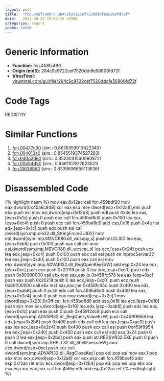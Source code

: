 ```yaml
---
layout: post
title:  "fcn.458fc490 @ 284c9c9722cef7520dddfe58806fd72f"
date:   2021-08-30 15:52:19 +0300
categories: report
index: false
---
```


# Generic Information
- **Function:** fcn.458fc490
- **Origin (md5):** 284c9c9722cef7520dddfe58806fd72f
- **VirusTotal:** [virustotal.com/gui/file/284c9c9722cef7520dddfe58806fd72f][virustotal_ref]

# Code Tags
<span class="tag" id="REGISTRY">REGISTRY</span>


# Similar Functions

1. [fcn.00477d90][similar_1_ref] (sim.: 0.8678359913422349)
2. [fcn.004013a0][similar_2_ref] (sim.: 0.8545519374527293)
3. [fcn.640d2de0][similar_3_ref] (sim.: 0.8524041560090972)
4. [fcn.00454d50][similar_4_ref] (sim.: 0.8461107817623521)
5. [fcn.10638860][similar_5_ref] (sim.: 0.8336606655113836)


# Disassembled Code

{% highlight nasm %}
mov eax,0x12ac
call fcn.459bdf20
mov eax,dword[0x45a6c848]
xor eax,esp
mov dword[esp+0x12a8],eax
push ebx
push esi
mov esi,dword[esp+0x12b8]
push edi
push 0x4e
lea eax,[esp+0x1c]
push 0
push eax
call fcn.459bd8d0
push 0x100
lea ecx,[esp+0xc4]
push 0
push ecx
call fcn.459bd8d0
add esp,0x18
push 0x4e
lea edx,[esp+0x1c]
push edx
push esi
call dword[sym.imp.ole32.dll_StringFromGUID2]
mov edi,dword[sym.imp.MSVCR80.dll_wcscpy_s]
push str.CLSID
lea eax,[esp+0xb8]
push 0x100
push eax
call edi
mov esi,dword[sym.imp.MSVCR80.dll_wcscat_s]
lea ecx,[esp+0x24]
push ecx
lea edx,[esp+0xc4]
push 0x100
push edx
call esi
push str.InprocServer32
lea eax,[esp+0xd0]
push 0x100
push eax
call esi
mov ebx,dword[sym.imp.ADVAPI32.dll_RegOpenKeyExW]
add esp,0x24
lea ecx,[esp+0xc]
push ecx
push 0x20119
push 0
lea edx,[esp+0xc0]
push edx
push 0x80000000
call ebx
test eax,eax
je 0x458fc578
lea eax,[esp+0xc]
push eax
push 0x20219
push 0
lea ecx,[esp+0xc0]
push ecx
push 0x80000000
call ebx
test eax,eax
jne 0x458fc65c
push 0x400
lea edx,[esp+0xab8]
push 0
push edx
call fcn.459bd8d0
push 0x400
lea eax,[esp+0x2c4]
push 0
push eax
mov dword[esp+0x2c],1
mov dword[esp+0x28],0x3ff
call fcn.459bd8d0
add esp,0x18
lea ecx,[esp+0x10]
push ecx
mov ecx,dword[esp+0x10]
lea edx,[esp+0xab8]
push edx
lea eax,[esp+0x1c]
push eax
push 0
push 0x459f2dc8
push ecx
call dword[sym.imp.ADVAPI32.dll_RegQueryValueExW]
push 0x459f9958
lea edx,[esp+0x2b8]
push 0x400
push edx
call edi
lea eax,[esp+0xac0]
push eax
lea ecx,[esp+0x2c4]
push 0x400
push ecx
call esi
push 0x459f9954
lea edx,[esp+0x2d0]
push 0x400
push edx
call esi
add esp,0x24
push 0
push 0
lea eax,[esp+0x2bc]
push eax
push str.REGSVR32.EXE
push 0
push 0
call dword[sym.imp.SHELL32.dll_ShellExecuteW]
mov ecx,dword[esp+0xc]
push ecx
call dword[sym.imp.ADVAPI32.dll_RegCloseKey]
pop edi
pop esi
mov eax,1
pop ebx
mov ecx,dword[esp+0x12a8]
xor ecx,esp
call fcn.459bcef5
add esp,0x12ac
ret
mov ecx,dword[esp+0x12b4]
pop edi
pop esi
pop ebx
xor ecx,esp
xor eax,eax
call fcn.459bcef5
add esp,0x12ac
ret
{% endhighlight %}


[similar_1_ref]: /report/fcn.00477d90@4fe6510221c33bf023f6abed461fc13f
[similar_2_ref]: /report/fcn.004013a0@e9782a46c2d4ab52d9b2b1b712934fbe
[similar_3_ref]: /report/fcn.640d2de0@07e4412910bcf0f5969ef64c44eecb2d
[similar_4_ref]: /report/fcn.00454d50@e2ba7f10eb234338a49853c34d7d9c56
[similar_5_ref]: /report/fcn.10638860@2585b133c2e70968905cce13b1fc2654
[virustotal_ref]: https://www.virustotal.com/gui/file/284c9c9722cef7520dddfe58806fd72f
